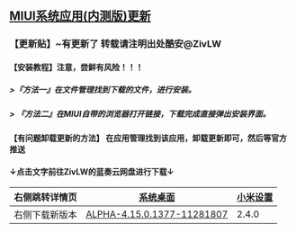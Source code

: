 ## [MIUI系统应用(内测版)更新](http://www.lanzous.com/b838135)

### 【更新贴】~有更新了 转载请注明出处酷安@ZivLW  
#### 【安装教程】注意，尝鲜有风险！！！   
##### >『方法一』在文件管理找到下载的文件，进行安装。   
##### > 『方法二』在MIUI自带的浏览器打开链接，下载完成直接弹出安装界面。   
#### 【有问题卸载更新的方法】 在应用管理找到该应用，卸载更新即可，然后等官方推送  

#### ↓点击文字前往ZivLW的蓝奏云网盘进行下载↓  

| 右侧跳转详情页 | [系统桌面](https://miui-daily.github.io/MiuiHome) | [小米设置](https://github.com/MIUI-daily/MiSettings/releases) |  
| ------------ | ---------- | ---------- |   
| 右侧下载新版本 | [ALPHA-4.15.0.1377-11281807](https://www.lanzous.com/tp/i7nrn8d) | 2.4.0 |   

